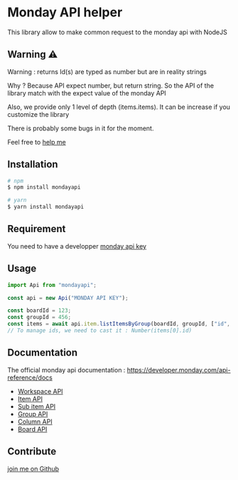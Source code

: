 # Monday API helper

This library allow to make common request to the monday api with NodeJS

## Warning ⚠️

Warning : returns Id(s) are typed as number but are in reality strings

Why ? Because API expect number, but return string. So the API of the library match with the expect value of the monday API

Also, we provide only 1 level of depth (items.items). It can be increase if you customize the library

There is probably some bugs in it for the moment.

Feel free to [help me](#contribute)

## Installation

```sh
# npm
$ npm install mondayapi

# yarn
$ yarn install mondayapi
```

## Requirement

You need to have a developper [monday api key](https://support.monday.com/hc/en-us/articles/360005144659-Does-monday-com-have-an-API-)

## Usage

```typescript
import Api from "mondayapi";

const api = new Api("MONDAY API KEY");

const boardId = 123;
const groupId = 456;
const items = await api.item.listItemsByGroup(boardId, groupId, ["id", "name"]);
// To manage ids, we need to cast it : Number(items[0].id)
```

## Documentation

The official monday api documentation : https://developer.monday.com/api-reference/docs

- [Workspace API](./documentation/workspace.md)
- [Item API](./documentation/item.md)
- [Sub item API](./documentation/subItem.md)
- [Group API](./documentation/group.md)
- [Column API](./documentation/column.md)
- [Board API](./documentation/board.md)

## Contribute

[join me on Github](https://github.com/Andy-d-g/mondayapi)